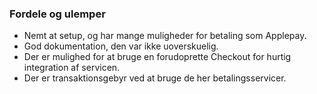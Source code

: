### Fordele og ulemper
- Nemt at setup, og har mange muligheder for betaling som Applepay.
- God dokumentation, den var ikke uoverskuelig.
- Der er mulighed for at bruge en forudoprette Checkout for hurtig integration af servicen.
- Der er transaktionsgebyr ved at bruge de her betalingsservicer.
